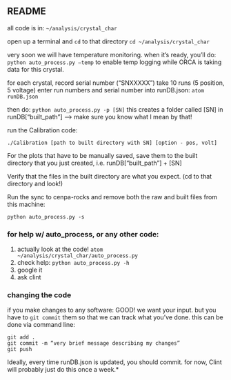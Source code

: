 ## README

all code is in:
```~/analysis/crystal_char```

open up a terminal and `cd` to that directory
```cd ~/analysis/crystal_char```

very soon we will have temperature monitoring.
when it’s ready, you’ll do:
```python auto_process.py —temp```
to enable temp logging while ORCA is taking data for this crystal.

for each crystal,
record serial number (“SNXXXXX”)
take 10 runs  (5 position, 5 voltage)
enter run numbers and serial number into runDB.json:
```atom runDB.json```

then do:
```python auto_process.py -p [SN]```
this creates a folder called [SN] in runDB[“built_path”]
—> make sure you know what I mean by that!

run the Calibration code:
```cd ~/analysis/crystal_char/calibration
./Calibration [path to built directory with SN] [option - pos, volt]
```
For the plots that have to be manually saved,
save them to the built directory that you just created, i.e. runDB[“built_path”] + [SN]

Verify that the files in the built directory are what you expect.
(cd to that directory and look!)

Run the sync to cenpa-rocks and remove both the raw and built files from this machine:
```cd ~/analysis/crystal_char
python auto_process.py -s
```

### for help w/ auto_process, or any other code:
1. actually look at the code!  `atom ~/analysis/crystal_char/auto_process.py`
2. check help: `python auto_process.py -h`
3. google it
4. ask clint

### changing the code

if you make changes to any software: GOOD!  we want your input.
but you have to `git commit` them so that we can track what you’ve done.
this can be done via command line:
```git pull
git add .
git commit -m “very brief message describing my changes”
git push
```
Ideally, every time runDB.json is updated, you should commit.
for now, Clint will probably just do this once a week.*
